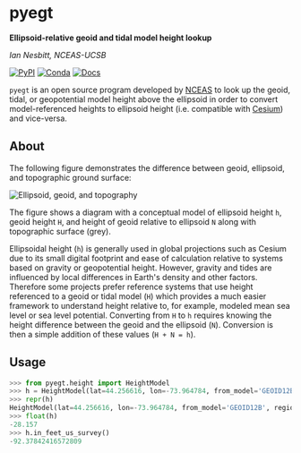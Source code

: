 # pyegt

**Ellipsoid-relative geoid and tidal model height lookup**

*Ian Nesbitt, NCEAS-UCSB*

[![PyPI](https://img.shields.io/pypi/v/pyegt)](https://pypi.org/project/pyegt)
[![Conda](https://img.shields.io/conda/v/iannesbitt/pyegt)](https://anaconda.org/iannesbitt/pyegt)
[![Docs](https://img.shields.io/github/deployments/iannesbitt/pyegt/github-pages?label=docs)](https://iannesbitt.github.io/pyegt)

`pyegt` is an open source program developed by [NCEAS](https://nceas.ucsb.edu)
to look up the geoid, tidal, or geopotential model height above the ellipsoid
in order to convert model-referenced heights to ellipsoid height (i.e.
compatible with [Cesium](https://cesium.com)) and vice-versa.

## About

The following figure demonstrates the difference between geoid, ellipsoid,
and topographic ground surface:

![Ellipsoid, geoid, and topography](https://user-images.githubusercontent.com/18689918/239385604-5b5dd0df-e2fb-4ea9-90e7-575287a069e6.png)

The figure shows a diagram with a conceptual model of ellipsoid height `h`, geoid
height `H`, and height of geoid relative to ellipsoid `N`
along with topographic surface (grey).

Ellipsoidal height (`h`) is generally used in global projections such as
Cesium due to its small digital footprint and ease of calculation relative
to systems based on gravity or geopotential height. However, gravity and
tides are influenced by local differences in Earth's density and other
factors. Therefore some projects prefer reference systems that use height
referenced to a geoid or tidal model (`H`) which provides a much easier
framework to understand height relative to, for example, modeled mean sea
level or sea level potential. Converting from `H` to `h` requires
knowing the height difference between the geoid and the ellipsoid (`N`).
Conversion is then a simple addition of these values (`H + N = h`).

## Usage

```python
>>> from pyegt.height import HeightModel
>>> h = HeightModel(lat=44.256616, lon=-73.964784, from_model='GEOID12B')
>>> repr(h)
HeightModel(lat=44.256616, lon=-73.964784, from_model='GEOID12B', region='None') -> -28.157 meters
>>> float(h)
-28.157
>>> h.in_feet_us_survey()
-92.37842416572809
```
